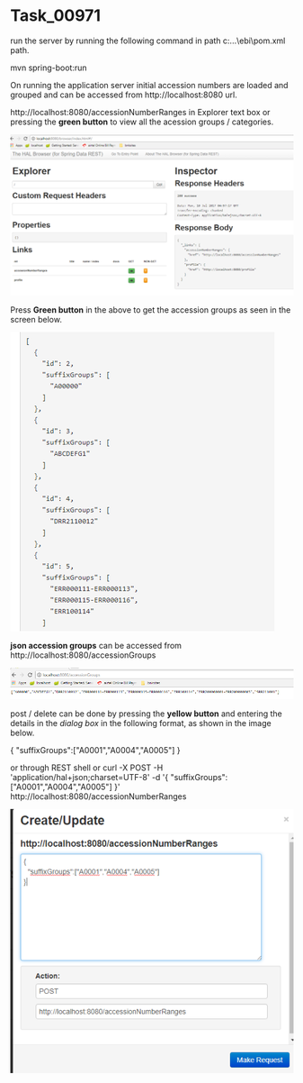 # Task_00971

run the server by running the following command in path c:\...\ebi\pom.xml path.

mvn spring-boot:run 

On running the application server initial accession numbers are loaded and grouped and can be accessed from http://localhost:8080 url.

http://localhost:8080/accessionNumberRanges in Explorer text box or pressing the **green button** to view all the acession groups / categories.

![main_screen](https://github.com/veerarao80/task_00971/blob/master/images/main_screen.png)

Press **Green button** in the above to get the accession groups as seen in the screen below.

![first screen accession Groups](https://github.com/veerarao80/task_00971/blob/master/images/accessionGroups.png)

**json accession groups** can be accessed from http://localhost:8080/accessionGroups

![json result for accession groups](https://github.com/veerarao80/task_00971/blob/master/images/accessionGroup_results.png)

post / delete can be done by pressing the **yellow button** and entering the details in the *dialog box* in the following format, as shown in the image below.

{
  "suffixGroups":["A0001","A0004","A0005"]
}

or through REST shell or curl -X POST -H 'application/hal+json;charset=UTF-8' -d '{ "suffixGroups":["A0001","A0004","A0005"] }' http://localhost:8080/accessionNumberRanges


![post screen](https://github.com/veerarao80/task_00971/blob/master/images/post_or_delete.png)




